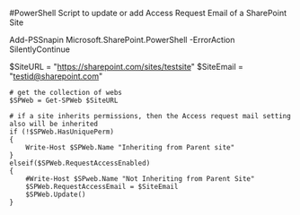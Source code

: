 #PowerShell Script to update or add Access Request Email of a SharePoint Site

Add-PSSnapin Microsoft.SharePoint.PowerShell -ErrorAction SilentlyContinue 

$SiteURL = "https://sharepoint.com/sites/testsite"
$SiteEmail = "testid@sharepoint.com"
    
    # get the collection of webs
    $SPWeb = Get-SPWeb $SiteURL
    
    # if a site inherits permissions, then the Access request mail setting also will be inherited
    if (!$SPWeb.HasUniquePerm)
    {
        Write-Host $SPWeb.Name "Inheriting from Parent site"
    }
    elseif($SPWeb.RequestAccessEnabled)
    {
        #Write-Host $SPweb.Name "Not Inheriting from Parent Site"
        $SPWeb.RequestAccessEmail = $SiteEmail
        $SPWeb.Update()
    }
 
